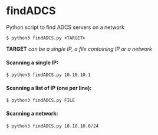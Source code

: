 # findADCS
Python script to find ADCS servers on a network

    $ python3 findADCS.py <TARGET>

**TARGET** *can be a single IP, a file containing IP or a network*

#### Scanning a single IP:
    $ python3 findADCS.py 10.10.10.1

#### Scanning a list of IP (one per line):
    $ python3 findADCS.py FILE

#### Scanning a network:
    $ python3 findADCS.py 10.10.10.0/24
